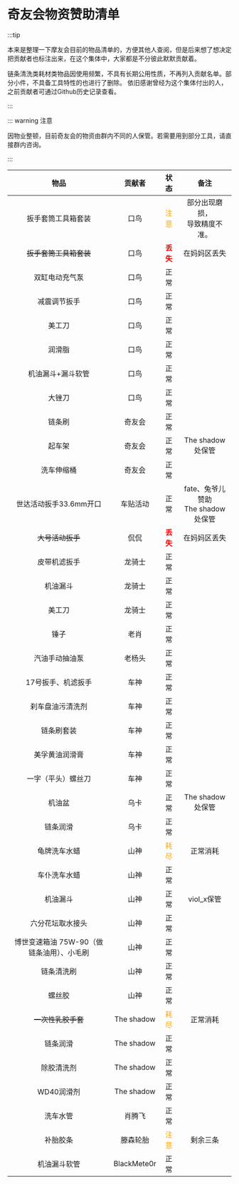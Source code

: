 # 奇友会物资赞助清单

:::tip

本来是整理一下摩友会目前的物品清单的，方便其他人查阅，但是后来想了想决定把贡献者也标注出来，在这个集体中，大家都是不分彼此默默贡献着。

链条清洗类耗材类物品因使用频繁，不具有长期公用性质，不再列入贡献名单。部分小件，不具备工具特性的也进行了删除。
依旧感谢曾经为这个集体付出的人，之前贡献者可通过Github历史记录查看。

:::



::: warning 注意

因物业整顿，目前奇友会的物资由群内不同的人保管。若需要用到部分工具，请直接群内咨询。

:::

|                   物品                    |   贡献者    |               状态               |                 备注                  |
| :---------------------------------------: | :---------: | :------------------------------: | :-----------------------------------: |
|            扳手套筒工具箱套装             |    口鸟     | <font color=orange >注意</font>  |   部分出现磨损，<br/>导致精度不准。   |
|          ~~扳手套筒工具箱套装~~           |    口鸟     | <font color=red >**丢失**</font> |             在妈妈区丢失              |
|              双缸电动充气泵               |    口鸟     |               正常               |                                       |
|               减震调节扳手                |    口鸟     |               正常               |                                       |
|                  美工刀                   |    口鸟     |               正常               |                                       |
|                  润滑脂                   |    口鸟     |               正常               |                                       |
|             机油漏斗+漏斗软管             |    口鸟     |               正常               |                                       |
|                  大锉刀                   |    口鸟     |               正常               |                                       |
|                  链条刷                   |   奇友会    |               正常               |                                       |
|                  起车架                   |   奇友会    |               正常               |           The shadow处保管            |
|                洗车伸缩桶                 |   奇友会    |               正常               |                                       |
|          世达活动扳手33.6mm开口           |  车贴活动   |               正常               | fate、兔爷儿赞助<br/>The shadow处保管 |
|             ~~大号活动扳手~~              |    侃侃     | <font color=red >**丢失**</font> |             在妈妈区丢失              |
|               皮带机滤扳手                |   龙骑士    |               正常               |                                       |
|                 机油漏斗                  |   龙骑士    |               正常               |                                       |
|                  美工刀                   |   龙骑士    |               正常               |                                       |
|                   锤子                    |    老肖     |               正常               |                                       |
|              汽油手动抽油泵               |   老杨头    |               正常               |                                       |
|            17号扳手、机滤扳手             |    车神     |               正常               |                                       |
|             刹车盘油污清洗剂              |    车神     |               正常               |                                       |
|                链条刷套装                 |    车神     |               正常               |                                       |
|              美孚黄油润滑膏               |    车神     |               正常               |                                       |
|            一字（平头）螺丝刀             |    车神     |               正常               |                                       |
|                  机油盆                   |    乌卡     |               正常               |           The shadow处保管            |
|                 链条润滑                  |    乌卡     |               正常               |                                       |
|               龟牌洗车水蜡                |    山神     | <font color=orange >耗尽</font>  |               正常消耗                |
|               车仆洗车水蜡                |    山神     |               正常               |                                       |
|                 机油漏斗                  |    山神     |               正常               |              viol_x保管               |
|             六分花坛取水接头              |    山神     |               正常               |                                       |
| 博世变速箱油 75W-90（做链条油用）、小毛刷 |    山神     |               正常               |                                       |
|                链条清洗刷                 |    山神     |               正常               |                                       |
|                  螺丝胶                   |    山神     |               正常               |                                       |
|            ~~一次性乳胶手套~~             | The shadow  | <font color=orange >耗尽</font>  |               正常消耗                |
|                 链条润滑                  | The shadow  |               正常               |                                       |
|                除胶清洗剂                 | The shadow  |               正常               |                                       |
|                WD40润滑剂                 | The shadow  |               正常               |                                       |
|                 洗车水管                  |   肖腾飞    |               正常               |                                       |
|                 补胎胶条                  |  滕森轮胎   | <font color=orange >注意</font>  |               剩余三条                |
|               机油漏斗软管                | BlackMete0r |               正常               |                                       |

